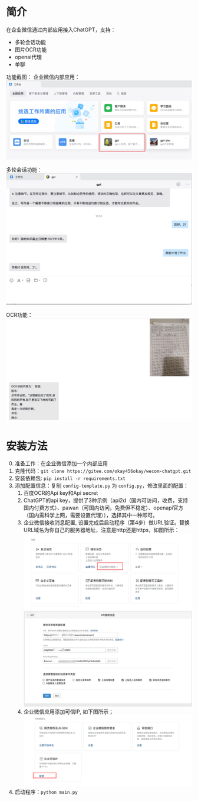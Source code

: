 # 简介

在企业微信通过内部应用接入ChatGPT，支持：
* 多轮会话功能
* 图片OCR功能
* openai代理
* 单聊

功能截图：
企业微信内部应用：
![](images/wecom-board-app.jpg)

多轮会话功能：
![](images/wecom-app-chat.jpg)

OCR功能：
![](images/wecom-chat-ocr.png)

# 安装方法

0. 准备工作：在企业微信添加一个内部应用
1. 克隆代码：`git clone https://gitee.com/okay456okay/wecom-chatgpt.git`
2. 安装依赖包: `pip install -r requirements.txt`
3. 添加配置信息：复制 `config-template.py` 为 `config.py`，修改里面的配置：
   1. 百度OCR的Api key和Api secret
   2. ChatGPT的api key，提供了3种示例（api2d（国内可访问，收费，支持国内付费方式）、pawan（可国内访问，免费但不稳定）、openapi官方（国内需科学上网，需要设置代理）），选择其中一种即可。
   3. 企业微信接收消息配置, 设置完成后启动程序（第4步）做URL验证。替换URL域名为你自己的服务器地址，注意是http还是https，如图所示： ![](images/wecom-app-receive-message1.png) ![](images/wecom-app-receive-message.png)
   4. 企业微信应用添加可信IP, 如下图所示； ![](images/wecom-app-ip-whitelist.png)
4. 启动程序：`python main.py`
